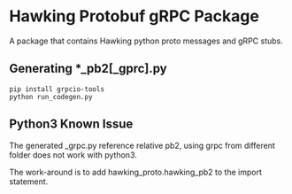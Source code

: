 # Hawking Protobuf gRPC Package

A package that contains Hawking python proto messages and gRPC stubs.

## Generating *_pb2[_gprc].py

```
pip install grpcio-tools
python run_codegen.py
```

## Python3 Known Issue

The generated _grpc.py reference relative pb2, using grpc from different folder does not work with python3.

The work-around is to add hawking_proto.hawking_pb2 to the import statement.

